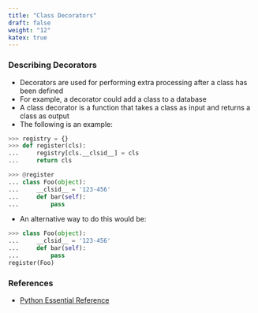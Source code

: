 ```yaml
---
title: "Class Decorators"
draft: false
weight: "12"
katex: true
---
```


### Describing Decorators
- Decorators are used for performing extra processing after a class has been defined
- For example, a decorator could add a class to a database
- A class decorator is a function that takes a class as input and returns a class as output
- The following is an example:

```python
>>> registry = {}
>>> def register(cls):
...     registry[cls.__clsid__] = cls
...     return cls

>>> @register
... class Foo(object):
...     __clsid__ = '123-456'
...     def bar(self):
...         pass
```

- An alternative way to do this would be:

```python
>>> class Foo(object):
...     __clsid__ = '123-456'
...     def bar(self):
...         pass
register(Foo)
```

### References
- [Python Essential Reference](http://index-of.co.uk/Python/Python%20Essential%20Reference,%20Fourth%20Edition.pdf)
